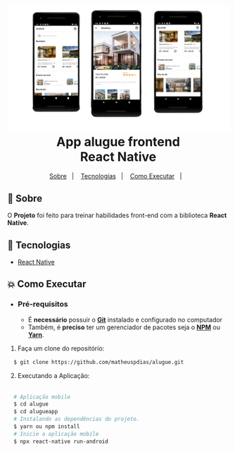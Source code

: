 <h1 align="center">
    <img alt="Alugue" src="alugueapp.png"  width="1000px" />
    <br>App alugue frontend<br/>
    React Native
</h1> 

<p align="center">
  <a href="#bookmark-sobre">Sobre</a>&nbsp;&nbsp;&nbsp;|&nbsp;&nbsp;&nbsp;
  <a href="#rocket-tecnologias">Tecnologias</a>&nbsp;&nbsp;&nbsp;|&nbsp;&nbsp;&nbsp;
  <a href="#boom-como-executar">Como Executar</a>&nbsp;&nbsp;&nbsp;|&nbsp;&nbsp;&nbsp;
</p>

## :bookmark: Sobre

O **Projeto** foi feito para treinar habilidades front-end com a biblioteca **React Native**.
  


## :rocket: Tecnologias
-  [React Native](http://facebook.github.io/react-native/)

## :boom: Como Executar

- ### **Pré-requisitos**

  - É **necessário** possuir o **[Git](https://git-scm.com/)** instalado e configurado no computador
  - Também, é **preciso** ter um gerenciador de pacotes seja o **[NPM](https://www.npmjs.com/)** ou **[Yarn](https://yarnpkg.com/)**.

1. Faça um clone do repositório:

```sh
  $ git clone https://github.com/matheuspdias/alugue.git
```

2. Executando a Aplicação:

```sh

  # Aplicação mobile
  $ cd alugue
  $ cd alugueapp
  # Instalando as dependências do projeto.
  $ yarn ou npm install
  # Inicie a aplicação mobile
  $ npx react-native run-android
```
